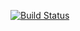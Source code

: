 [![Build Status](https://travis-ci.com/iLuiizUHD/travis_test.svg?branch=master)](https://travis-ci.com/iLuiizUHD/travis_test)
